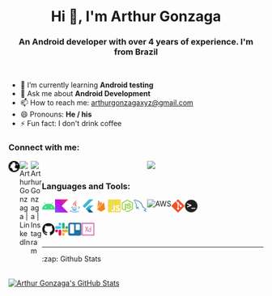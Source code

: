 <h1 align="center">Hi 👋, I'm Arthur Gonzaga</h1>
<h3 align="center">An Android developer with over 4 years of experience. I'm from Brazil</h3>

<br/>


- 🌱 I’m currently learning **Android testing**
- 💬 Ask me about **Android Development** 
- 📫 How to reach me: arthurgonzagaxyz@gmail.com
- 😄 Pronouns: **He / his**
- ⚡ Fun fact: I don't drink coffee

### Connect with me:

[<img align="left" alt="Arthur Gonzaga | Portfolio" width="22px" src="https://raw.githubusercontent.com/iconic/open-iconic/master/svg/globe.svg" />][website]
[<img align="left" alt="Arthur Gonzaga | LinkedIn" width="22px" src="https://cdn.jsdelivr.net/npm/simple-icons@v3/icons/linkedin.svg" />][linkedin]
[<img align="left" alt="Arthur Gonzaga | Instagram" width="22px" src="https://cdn.jsdelivr.net/npm/simple-icons@v3/icons/instagram.svg" />][instagram]


<img align='right' src="https://media.giphy.com/media/M9gbBd9nbDrOTu1Mqx/giphy.gif" width="230">

<br/>

### Languages and Tools:


<div align="left"  >
  <img align="left" alt="Android" width="26px" src="https://raw.githubusercontent.com/github/explore/e94815998e4e0713912fed477a1f346ec04c3da2/topics/android/android.png" />
  <img align="left" alt="Kotlin" width="26px" src="https://raw.githubusercontent.com/github/explore/80688e429a7d4ef2fca1e82350fe8e3517d3494d/topics/kotlin/kotlin.png" />
  <img align="left" alt="Java" width="26px" src="https://github.com/devicons/devicon/blob/master/icons/java/java-original.svg" />
  <img align="left" alt="Flutter" width="26px" src="https://github.com/devicons/devicon/blob/master/icons/flutter/flutter-original.svg" />
  <img align="left" alt="Firebase" width="26px" src="https://github.com/devicons/devicon/blob/master/icons/firebase/firebase-plain.svg" />
  <img align="left" alt="Javascript" width="26px" src="https://github.com/devicons/devicon/blob/master/icons/javascript/javascript-plain.svg" />
  <img align="left" alt="Node.js" width="26px" src="https://github.com/devicons/devicon/blob/master/icons/nodejs/nodejs-original.svg" />
  <img align="left" alt="MySQL" width="26px" src="https://github.com/devicons/devicon/blob/master/icons/mysql/mysql-original.svg" />
  <img align="left" alt="AWS" height="26px" src="https://d1yjjnpx0p53s8.cloudfront.net/styles/logo-thumbnail/s3/102017/logo_0.png?17TK91b1B6OvV2MFrCLfukw1c8oEaNr6&itok=vsanFiUj"/>
  <img align="left" alt="Git" width="26px" src="https://github.com/devicons/devicon/blob/master/icons/git/git-original.svg" />
  <img alt="Terminal" width="26px" src="https://raw.githubusercontent.com/github/explore/80688e429a7d4ef2fca1e82350fe8e3517d3494d/topics/terminal/terminal.png" />
</div>

<br/>

<div>
  <img align="left" alt="Github" width="26px" src="https://github.com/devicons/devicon/blob/master/icons/github/github-original.svg" />
  <img align="left" alt="Slack" width="26px" src="https://github.com/devicons/devicon/blob/master/icons/slack/slack-original.svg" />
  <img align="left" alt="Trello" width="26px" src="https://github.com/devicons/devicon/blob/master/icons/trello/trello-plain.svg" />
  <img align="left" alt="Adobe XD" width="26px" src="https://github.com/devicons/devicon/blob/master/icons/xd/xd-line.svg" />
  
  
</div>

<br />
<br />

---

<div>
  <summary>:zap: Github Stats</summary>
  
  <br/>
  
  [![Arthur Gonzaga's GitHub Stats](https://github-readme-stats.vercel.app/api?username=arthurgonzaga&show_icons=true)](https://github.com/arthurgonzaga)
 
</div>

[website]: https://arthurgonzaga.com/
[youtube]: https://www.youtube.com/channel/UCasjMRuptb_CQ_BTjMRTLTQ
[instagram]: https://instagram.com/arthurgonzaga20/
[linkedin]: https://www.linkedin.com/in/arthurgonzaga20/
